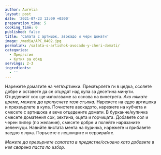 ```yaml
---
author: Aurelia
layout: post
date: '2021-07-23 13:09 +0300'
preparation_time: 5
cooking_time: 0
published: false
title: 'Салата с артишок, авокадо и чери домати'
image: /media/APC_0402.jpg
permalink: /salata-s-artishok-avocado-y-cheri-domati/
categories:
  - Предястия
  - Кутия за обяд
servings: 2-3
ingredients:
  - ''
---
```

Нарежете доматите на четвъртинки. Прехвърлете ги в цедка, осолете добре и оставете да се отцедят над купа за десетина минути. Отцеденият сос ще използваме за основа на винегрета. _Ако нямате време, можете да пропуснете тази стъпка._
Нарежете на едро артишока и прехвърлете в купа. Почистете авокадото, нарежете на кубчета и смесете с артишока и вече отцедените домати.
В бурканче/купичка смесете доматения сок, зехтина, оцета и горчицата. Добавете сол и черен пипер (по желание), смесете добре и полейте нарязаните зеленчуци.
Навийте листата мента на пуричка, нарежете и прибавете заедно с лука.
Поръсете с лешниците и сервирайте.

_Можете да превърнете салатата в предястие/основно като добавите в нея сварена паста по избор._